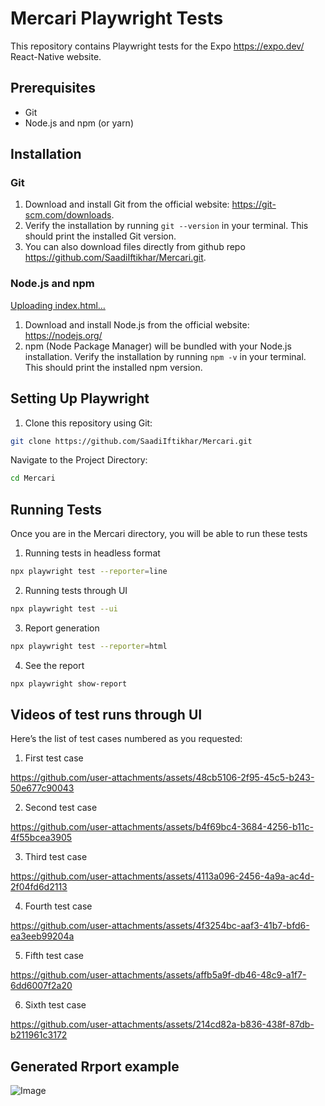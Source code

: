 # Mercari Playwright Tests

This repository contains Playwright tests for the Expo https://expo.dev/ React-Native website.

## Prerequisites

* Git
* Node.js and npm (or yarn)

## Installation

### Git

1. Download and install Git from the official website: https://git-scm.com/downloads.
2. Verify the installation by running `git --version` in your terminal. This should print the installed Git version.
3. You can also download files directly from github repo https://github.com/SaadiIftikhar/Mercari.git.

### Node.js and npm
[Uploading index.html…]()

1. Download and install Node.js from the official website: https://nodejs.org/
2. npm (Node Package Manager) will be bundled with your Node.js installation. Verify the installation by running `npm -v` in your terminal. This should print the installed npm version.

## Setting Up Playwright

1. Clone this repository using Git:

```bash
git clone https://github.com/SaadiIftikhar/Mercari.git
```

Navigate to the Project Directory:

```bash
cd Mercari
```

## Running Tests
Once you are in the Mercari directory, you will be able to run these tests

1. Running tests in headless format

```bash
npx playwright test --reporter=line
```

2. Running tests through UI

```bash
npx playwright test --ui
```

3. Report generation

```bash
npx playwright test --reporter=html
```

4. See the report 
```bash
npx playwright show-report
```

## Videos of test runs through UI

Here’s the list of test cases numbered as you requested:

1. First test case

https://github.com/user-attachments/assets/48cb5106-2f95-45c5-b243-50e677c90043

2. Second test case

https://github.com/user-attachments/assets/b4f69bc4-3684-4256-b11c-4f55bcea3905


3. Third test case

https://github.com/user-attachments/assets/4113a096-2456-4a9a-ac4d-2f04fd6d2113


4. Fourth test case

https://github.com/user-attachments/assets/4f3254bc-aaf3-41b7-bfd6-ea3eeb99204a


5. Fifth test case

https://github.com/user-attachments/assets/affb5a9f-db46-48c9-a1f7-6dd6007f2a20


6. Sixth test case

https://github.com/user-attachments/assets/214cd82a-b836-438f-87db-b211961c3172

## Generated Rrport example

  ![Image](https://github.com/user-attachments/assets/9944e587-b83d-414e-a24e-24631b92f5d4)



